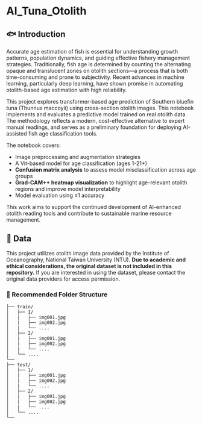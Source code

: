 # AI_Tuna_Otolith

## 🐟 Introduction

Accurate age estimation of fish is essential for understanding growth patterns, population dynamics, and guiding effective fishery management strategies. Traditionally, fish age is determined by counting the alternating opaque and translucent zones on otolith sections—a process that is both time-consuming and prone to subjectivity. Recent advances in machine learning, particularly deep learning, have shown promise in automating otolith-based age estimation with high reliability.

This project explores transformer-based age prediction of Southern bluefin tuna (Thunnus maccoyii) using cross-section otolith images. This notebook implements and evaluates a predictive model trained on real otolith data. The methodology reflects a modern, cost-effective alternative to expert manual readings, and serves as a preliminary foundation for deploying AI-assisted fish age classification tools.

The notebook covers:
- Image preprocessing and augmentation strategies
- A Vit-based model for age classification (ages 1-21+)
- **Confusion matrix analysis** to assess model misclassification across age groups
- **Grad-CAM++ heatmap visualization** to highlight age-relevant otolith regions and improve model interpretability
- Model evaluation using ±1 accuracy

This work aims to support the continued development of AI-enhanced otolith reading tools and contribute to sustainable marine resource management.

## 📂 Data

This project utilizes otolith image data provided by the Institute of Oceanography, National Taiwan University (NTU). **Due to academic and ethical considerations, the original dataset is not included in this repository.** If you are interested in using the dataset, please contact the original data providers for access permission.

### 📁 Recommended Folder Structure

```
├── train/
│   ├── 1/
│   |   ├── img001.jpg
│   |   ├── img002.jpg
│   |   └── ....
│   ├── 2/
│   |   ├── img001.jpg
│   |   ├── img002.jpg
│   |   └── ....
│   └── ....
└──
├── test/
│   ├── 1/
│   |   ├── img001.jpg
│   |   ├── img002.jpg
│   |   └── ....
│   ├── 2/
│   |   ├── img001.jpg
│   |   ├── img002.jpg
│   |   └── ....
│   └── ....
└──
